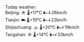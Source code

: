 Today weather:  
Beijing: ☀️   🌡️+17°C 🌬️↓26km/h  
Tianjin: ☁️   🌡️+19°C 🌬️↓22km/h  
Shijiazhuang: 🌫  🌡️+20°C 🌬️↙19km/h  
Tangshan: ☀️   🌡️+14°C 🌬️↙33km/h  
